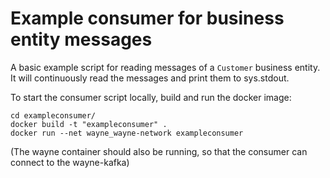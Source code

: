 # Example consumer for business entity messages

A basic example script for reading messages of a `Customer` business entity.
It will continuously read the messages and print them to sys.stdout.

To start the consumer script locally, build and run the docker image:

```
cd exampleconsumer/
docker build -t "exampleconsumer" .
docker run --net wayne_wayne-network exampleconsumer
```

(The wayne container should also be running, so that the consumer can connect to the wayne-kafka)
